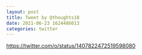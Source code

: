 ```yaml
--- 
layout: post 
title: Tweet by @thoughts18 
date: 2021-06-23 1624486013 
categories: twitter 
--- 
```

https://twitter.com/o/status/1407822472519598080